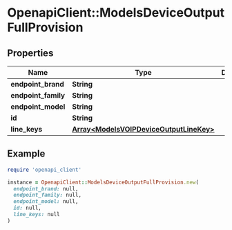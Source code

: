 # OpenapiClient::ModelsDeviceOutputFullProvision

## Properties

| Name | Type | Description | Notes |
| ---- | ---- | ----------- | ----- |
| **endpoint_brand** | **String** |  | [optional] |
| **endpoint_family** | **String** |  | [optional] |
| **endpoint_model** | **String** |  | [optional] |
| **id** | **String** |  | [optional] |
| **line_keys** | [**Array&lt;ModelsVOIPDeviceOutputLineKey&gt;**](ModelsVOIPDeviceOutputLineKey.md) |  | [optional] |

## Example

```ruby
require 'openapi_client'

instance = OpenapiClient::ModelsDeviceOutputFullProvision.new(
  endpoint_brand: null,
  endpoint_family: null,
  endpoint_model: null,
  id: null,
  line_keys: null
)
```

